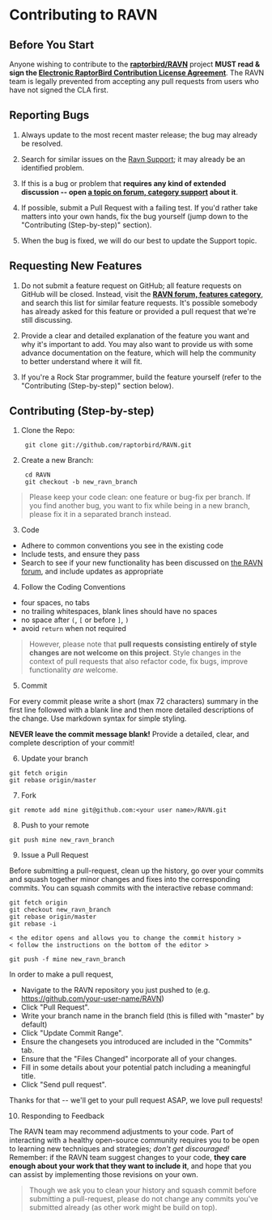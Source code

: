 # Contributing to RAVN

## Before You Start

Anyone wishing to contribute to the **[raptorbird/RAVN](https://github.com/raptorbird/RAVN)** project **MUST read & sign the [Electronic RaptorBird Contribution License Agreement](http://goravn.com/cla)**. The RAVN team is legally prevented from accepting any pull requests from users who have not signed the CLA first.

## Reporting Bugs

1. Always update to the most recent master release; the bug may already be resolved.

2. Search for similar issues on the [Ravn Support][s]; it may already be an identified problem.

4. If this is a bug or problem that **requires any kind of extended discussion -- open [a topic on forum, category support][s] about it**.

5. If possible, submit a Pull Request with a failing test. If you'd rather take matters into your own hands, fix the bug yourself (jump down to the "Contributing (Step-by-step)" section).

6. When the bug is fixed, we will do our best to update the Support topic.

## Requesting New Features

1. Do not submit a feature request on GitHub; all feature requests on GitHub will be closed. Instead, visit the **[RAVN forum, features category](https://forum.goravn.com/c/features)**, and search this list for similar feature requests. It's possible somebody has already asked for this feature or provided a pull request that we're still discussing.

2. Provide a clear and detailed explanation of the feature you want and why it's important to add. You may also want to provide us with some advance documentation on the feature, which will help the community to better understand where it will fit.

3. If you're a Rock Star programmer, build the feature yourself (refer to the "Contributing (Step-by-step)" section below).

## Contributing (Step-by-step)

1. Clone the Repo:

        git clone git://github.com/raptorbird/RAVN.git

2. Create a new Branch:

        cd RAVN
        git checkout -b new_ravn_branch

 > Please keep your code clean: one feature or bug-fix per branch. If you find another bug, you want to fix while being in a new branch, please fix it in a separated branch instead.

3. Code
  * Adhere to common conventions you see in the existing code
  * Include tests, and ensure they pass
  * Search to see if your new functionality has been discussed on [the RAVN forum](https://forum.goravn.com/c/features), and include updates as appropriate

4. Follow the Coding Conventions
  * four spaces, no tabs
  * no trailing whitespaces, blank lines should have no spaces
  * no space after `(`, `[` or before `]`, `)`
  * avoid `return` when not required

  > However, please note that **pull requests consisting entirely of style changes are not welcome on this project**. Style changes in the context of pull requests that also refactor code, fix bugs, improve functionality *are* welcome.

5. Commit

  For every commit please write a short (max 72 characters) summary in the first line followed with a blank line and then more detailed descriptions of the change. Use markdown syntax for simple styling.

  **NEVER leave the commit message blank!** Provide a detailed, clear, and complete description of your commit!


6. Update your branch

  ```
  git fetch origin
  git rebase origin/master
  ```

7. Fork

  ```
  git remote add mine git@github.com:<your user name>/RAVN.git
  ```

8. Push to your remote

  ```
  git push mine new_ravn_branch
  ```

9. Issue a Pull Request

  Before submitting a pull-request, clean up the history, go over your commits and squash together minor changes and fixes into the corresponding commits. You can squash commits with the interactive rebase command:

  ```
  git fetch origin
  git checkout new_ravn_branch
  git rebase origin/master
  git rebase -i

  < the editor opens and allows you to change the commit history >
  < follow the instructions on the bottom of the editor >

  git push -f mine new_ravn_branch
  ```


  In order to make a pull request,
  * Navigate to the RAVN repository you just pushed to (e.g. https://github.com/your-user-name/RAVN)
  * Click "Pull Request".
  * Write your branch name in the branch field (this is filled with "master" by default)
  * Click "Update Commit Range".
  * Ensure the changesets you introduced are included in the "Commits" tab.
  * Ensure that the "Files Changed" incorporate all of your changes.
  * Fill in some details about your potential patch including a meaningful title.
  * Click "Send pull request".

  Thanks for that -- we'll get to your pull request ASAP, we love pull requests!

10. Responding to Feedback

  The RAVN team may recommend adjustments to your code. Part of interacting with a healthy open-source community requires you to be open to learning new techniques and strategies; *don't get discouraged!* Remember: if the RAVN team suggest changes to your code, **they care enough about your work that they want to include it**, and hope that you can assist by implementing those revisions on your own.

  > Though we ask you to clean your history and squash commit before submitting a pull-request, please do not change any commits you've submitted already (as other work might be build on top).



[s]: https://forum.goravn.com/c/support